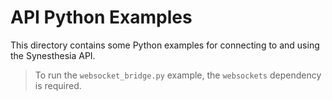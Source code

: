 # API Python Examples

This directory contains some Python examples for connecting to and using the Synesthesia API.

> To run the `websocket_bridge.py` example, the `websockets` dependency is required.